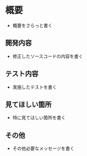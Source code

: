 # 概要
- 概要をさらっと書く

## 開発内容
- 修正したソースコードの内容を書く

## テスト内容
- 実施したテストを書く

## 見てほしい箇所
- 特に見てほしい箇所を書く

## その他
- その他必要なメッセージを書く